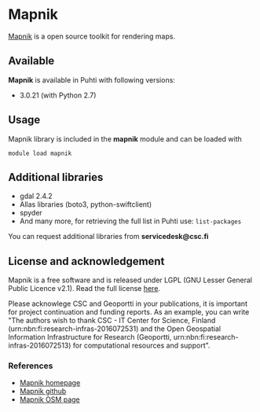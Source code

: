 # Mapnik

[Mapnik](https://mapnik.org/) is a open source toolkit for rendering maps.

## Available

__Mapnik__ is available in Puhti with following versions:

* 3.0.21 (with Python 2.7)

## Usage

Mapnik library is included in the __mapnik__ module and can be loaded with

`module load mapnik`

## Additional libraries

* gdal 2.4.2
* Allas libraries (boto3, python-swiftclient)
* spyder
* And many more, for retrieving the full list in Puhti use:
    `list-packages`

You can request additional libraries from __servicedesk@csc.fi__

## License and acknowledgement

Mapnik is a free software and is released under LGPL (GNU Lesser General Public Licence v2.1). Read the full license [here](https://mapnik.org/pages/license.html).

Please acknowlege CSC and Geoportti in your publications, it is important for project continuation and funding reports.
As an example, you can write "The authors wish to thank CSC - IT Center for Science, Finland (urn:nbn:fi:research-infras-2016072531) and the Open Geospatial Information Infrastructure for Research (Geoportti, urn:nbn:fi:research-infras-2016072513) for computational resources and support".

### References

* [Mapnik homepage](https://mapnik.org/)
* [Mapnik github](https://github.com/mapnik/mapnik)
* [Mapnik OSM page](https://wiki.openstreetmap.org/wiki/Mapnik)
